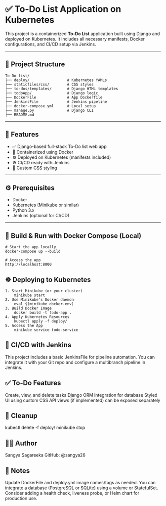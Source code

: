 # ✅ To-Do List Application on Kubernetes

This project is a containerized **To-Do List** application built using Django and deployed on Kubernetes. It includes all necessary manifests, Docker configurations, and CI/CD setup via Jenkins.

---

## 📁 Project Structure

```
To-Do list/
├── deploy/                 # Kubernetes YAMLs
├── staticfiles/css/        # CSS styles
├── to-dos/templates/       # Django HTML templates
├── todoApp/                # Django logic
├── DockerFile              # App Dockerfile
├── JenkinsFile             # Jenkins pipeline
├── docker-compose.yml      # Local setup
├── manage.py               # Django CLI
├── README.md

```


---

## 🚀 Features

- ✅ Django-based full-stack To-Do list web app
- 🐳 Containerized using Docker
- ☸️ Deployed on Kubernetes (manifests included)
- ⚙️ CI/CD ready with Jenkins
- 🎨 Custom CSS styling 

---

## ⚙️ Prerequisites

- Docker
- Kubernetes (Minikube or similar)
- Python 3.x
- Jenkins (optional for CI/CD)

---

## 🧱 Build & Run with Docker Compose (Local)

```
# Start the app locally
docker-compose up --build

# Access the app
http://localhost:8000
```


## ☸️ Deploying to Kubernetes
```
1. Start Minikube (or your cluster)
    minikube start
2. Use Minikube’s Docker daemon
    eval $(minikube docker-env)
3. Build Docker Image
    docker build -t todo-app .
4. Apply Kubernetes Resources
    kubectl apply -f deploy/
5. Access the App
    minikube service todo-service
```

## 🔄 CI/CD with Jenkins

This project includes a basic JenkinsFile for pipeline automation. You can integrate it with your Git repo and configure a multibranch pipeline in Jenkins.

## ✅ To-Do Features

Create, view, and delete tasks
Django ORM integration for database
Styled UI using custom CSS
API views (if implemented) can be exposed separately
## 🧹 Cleanup

kubectl delete -f deploy/
minikube stop

## 🙋‍♀️ Author

Sangya Sagareeka
GitHub: @sangya26

## 📌 Notes

Update DockerFile and deploy.yml image names/tags as needed.
You can integrate a database (PostgreSQL or SQLite) using a volume or StatefulSet.
Consider adding a health check, liveness probe, or Helm chart for production use.
